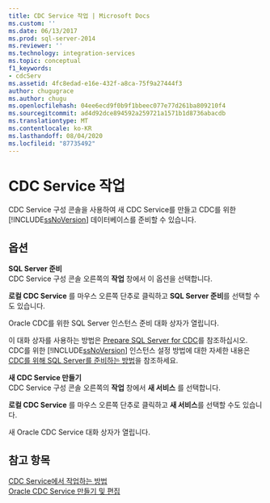 ```yaml
---
title: CDC Service 작업 | Microsoft Docs
ms.custom: ''
ms.date: 06/13/2017
ms.prod: sql-server-2014
ms.reviewer: ''
ms.technology: integration-services
ms.topic: conceptual
f1_keywords:
- cdcServ
ms.assetid: 4fc8edad-e16e-432f-a8ca-75f9a27444f3
author: chugugrace
ms.author: chugu
ms.openlocfilehash: 04ee6ecd9f0b9f1bbeec077e77d261ba809210f4
ms.sourcegitcommit: ad4d92dce894592a259721a1571b1d8736abacdb
ms.translationtype: MT
ms.contentlocale: ko-KR
ms.lasthandoff: 08/04/2020
ms.locfileid: "87735492"
---
```

# <a name="work-with-cdc-services"></a>CDC Service 작업
  CDC Service 구성 콘솔을 사용하여 새 CDC Service를 만들고 CDC를 위한 [!INCLUDE[ssNoVersion](../../includes/ssnoversion-md.md)] 데이터베이스를 준비할 수 있습니다.  
  
## <a name="options"></a>옵션  
 **SQL Server 준비**  
 CDC Service 구성 콘솔 오른쪽의 **작업** 창에서 이 옵션을 선택합니다.  
  
 **로컬 CDC Service** 를 마우스 오른쪽 단추로 클릭하고 **SQL Server 준비**를 선택할 수도 있습니다.  
  
 Oracle CDC를 위한 SQL Server 인스턴스 준비 대화 상자가 열립니다.  
  
 이 대화 상자를 사용하는 방법은 [Prepare SQL Server for CDC](prepare-sql-server-for-cdc.md)를 참조하십시오. CDC를 위한 [!INCLUDE[ssNoVersion](../../includes/ssnoversion-md.md)] 인스턴스 설정 방법에 대한 자세한 내용은 [CDC를 위해 SQL Server를 준비하는 방법](how-to-prepare-sql-server-for-cdc.md)을 참조하세요.  
  
 **새 CDC Service 만들기**  
 CDC Service 구성 콘솔 오른쪽의 **작업** 창에서 **새 서비스** 를 선택합니다.  
  
 **로컬 CDC Service** 를 마우스 오른쪽 단추로 클릭하고 **새 서비스**를 선택할 수도 있습니다.  
  
 새 Oracle CDC Service 대화 상자가 열립니다.  
  
## <a name="see-also"></a>참고 항목  
 [CDC Service에서 작업하는 방법](work-with-cdc-services.md)   
 [Oracle CDC Service 만들기 및 편집](create-and-edit-an-oracle-cdc-service.md)  
  
  
